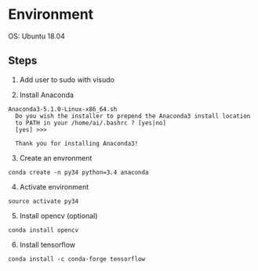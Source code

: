 # Environment

OS: Ubuntu 18.04

## Steps

1. Add user to sudo with visudo

2. Install Anaconda
```
Anaconda3-5.1.0-Linux-x86_64.sh
  Do you wish the installer to prepend the Anaconda3 install location
  to PATH in your /home/ai/.bashrc ? [yes|no]
  [yes] >>>
  
  Thank you for installing Anaconda3!
```
3. Create an envronment
```
conda create -n py34 python=3.4 anaconda
```

4. Activate environment
```
source activate py34
```
5. Install opencv (optional)
```
conda install opencv
```
6. Install tensorflow
```
conda install -c conda-forge tensorflow
```
